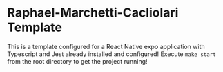 # Raphael-Marchetti-Cacliolari Template

This is a template configured for a React Native expo application with Typescript and Jest already installed and configured!
Execute `make start` from the root directory to get the project running!